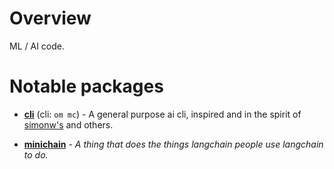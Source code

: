 # Overview

ML / AI code.

# Notable packages

- **[cli](cli)** (cli: `om mc`) - A general purpose ai cli, inspired and in the spirit of
  [simonw's](https://github.com/simonw/llm) and others.

- **[minichain](minichain)** - *A thing that does the things langchain people use langchain to do.*
